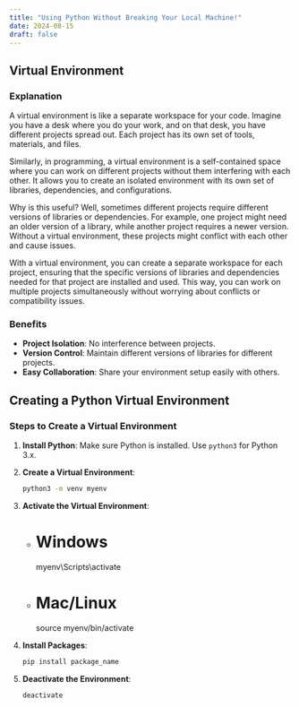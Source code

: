 ```yaml
---
title: "Using Python Without Breaking Your Local Machine!"
date: 2024-08-15
draft: false
---
```


## Virtual Environment

### Explanation

A virtual environment is like a separate workspace for your code. Imagine you have a desk where you do your work, and on that desk, you have different projects spread out. Each project has its own set of tools, materials, and files.

Similarly, in programming, a virtual environment is a self-contained space where you can work on different projects without them interfering with each other. It allows you to create an isolated environment with its own set of libraries, dependencies, and configurations.

Why is this useful? Well, sometimes different projects require different versions of libraries or dependencies. For example, one project might need an older version of a library, while another project requires a newer version. Without a virtual environment, these projects might conflict with each other and cause issues.

With a virtual environment, you can create a separate workspace for each project, ensuring that the specific versions of libraries and dependencies needed for that project are installed and used. This way, you can work on multiple projects simultaneously without worrying about conflicts or compatibility issues.

### Benefits

- **Project Isolation**: No interference between projects.
- **Version Control**: Maintain different versions of libraries for different projects.
- **Easy Collaboration**: Share your environment setup easily with others.

## Creating a Python Virtual Environment

### Steps to Create a Virtual Environment

1. **Install Python**: Make sure Python is installed. Use `python3` for Python 3.x.

2. **Create a Virtual Environment**:

   ```bash
   python3 -m venv myenv
   ```

3. **Activate the Virtual Environment**:
   - # Windows
     myenv\Scripts\activate
   - # Mac/Linux
     source myenv/bin/activate
4. **Install Packages**:
   ```bash
   pip install package_name
   ```
5. **Deactivate the Environment**:
   ```bash
   deactivate
   ```
